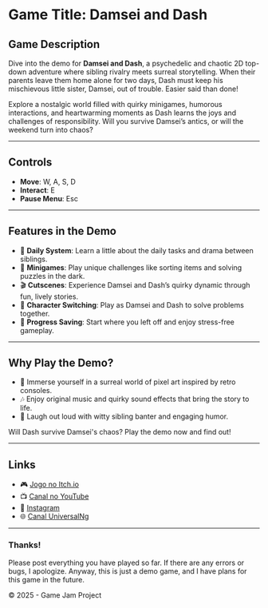 # Game Title: Damsei and Dash

## Game Description
Dive into the demo for **Damsei and Dash**, a psychedelic and chaotic 2D top-down adventure where sibling rivalry meets surreal storytelling. When their parents leave them home alone for two days, Dash must keep his mischievous little sister, Damsei, out of trouble. Easier said than done!

Explore a nostalgic world filled with quirky minigames, humorous interactions, and heartwarming moments as Dash learns the joys and challenges of responsibility. Will you survive Damsei’s antics, or will the weekend turn into chaos?

---

## Controls
- **Move**: W, A, S, D  
- **Interact**: E  
- **Pause Menu**: Esc  

---

## Features in the Demo
- 🌟 **Daily System**: Learn a little about the daily tasks and drama between siblings.  
- 🧩 **Minigames**: Play unique challenges like sorting items and solving puzzles in the dark.  
- 🎬 **Cutscenes**: Experience Damsei and Dash’s quirky dynamic through fun, lively stories.  
- 🔄 **Character Switching**: Play as Damsei and Dash to solve problems together.  
- 💾 **Progress Saving**: Start where you left off and enjoy stress-free gameplay.  

---

## Why Play the Demo?
- 🌈 Immerse yourself in a surreal world of pixel art inspired by retro consoles.  
- 🎶 Enjoy original music and quirky sound effects that bring the story to life.  
- 💬 Laugh out loud with witty sibling banter and engaging humor.  

Will Dash survive Damsei's chaos? Play the demo now and find out!

---

## Links

- 🎮 [Jogo no Itch.io](https://eubrabo48.itch.io/damsei-and-dash)
- 📺 [Canal no YouTube](https://youtube.com/@eu_bra_bo48?si=h4WUFMhvNAi4vQlM)
- 📸 [Instagram](https://www.instagram.com/univesalng?igsh=OHVndTdiY25lcDRi)
- 🌐 [Canal UniversalNg](https://www.youtube.com/@UniversalNg)



---
### Thanks!
Please post everything you have played so far. If there are any errors or bugs, I apologize. Anyway, this is just a demo game, and I have plans for this game in the future.

© 2025 - Game Jam Project
